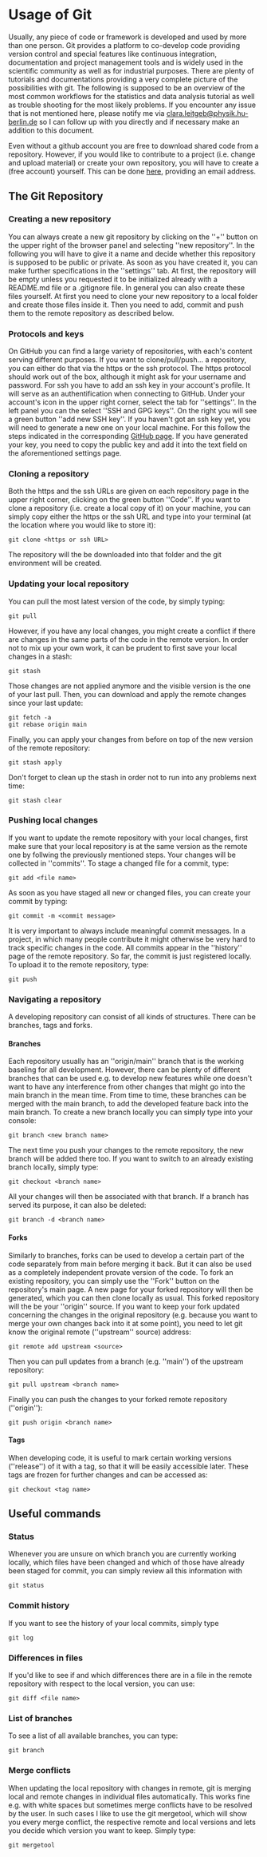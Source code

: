 # Usage of Git

Usually, any piece of code or framework is developed and used by more than one person. Git provides a platform to co-develop code providing version control and special features like continuous integration, documentation and project management tools and is widely used in the scientific community as well as for industrial purposes. There are plenty of tutorials and documentations providing a very complete picture of the possibilities with git. The following is supposed to be an overview of the most common workflows for the statistics and data analysis tutorial as well as trouble shooting for the most likely problems. If you encounter any issue that is not mentioned here, please notify me via clara.leitgeb@physik.hu-berlin.de so I can follow up with you directly and if necessary make an addition to this document.

Even without a github account you are free to download shared code from a repository. However, if you would like to contribute to a project (i.e. change and upload material) or create your own repository, you will have to create a (free account) yourself. This can be done [here](https://github.com/signup?ref_cta=Sign+up&ref_loc=header+logged+out&ref_page=%2F%3Cuser-name%3E%2F%3Crepo-name%3E&source=header-repo&source_repo=aotownsend%2FStatMethods2022), providing an email address.

## The Git Repository

### Creating a new repository

You can always create a new git repository by clicking on the ''+'' button on the upper right of the browser panel and selecting ''new repository''. In the following you will have to give it a name and decide whether this repository is supposed to be public or private. As soon as you have created it, you can make further specifications in the ''settings'' tab. At first, the repository will be empty unless you requested it to be initialized already with a README.md file or a .gitignore file. In general you can also create these files yourself. At first you need to clone your new repository to a local folder and create those files inside it. Then you need to add, commit and push them to the remote repository as described below.

### Protocols and keys

On GitHub you can find a large variety of repositories, with each's content serving different purposes. If you want to clone/pull/push... a repository, you can either do that via the https or the ssh protocol. The https protocol should work out of the box, although it might ask for your username and password. For ssh you have to add an ssh key in your account's profile. It will serve as an authentification when connecting to GitHub. Under your account's icon in the upper right corner, select the tab for ''settings''. In the left panel you can the select ''SSH and GPG keys''. On the right you will see a green button ''add new SSH key''. If you haven't got an ssh key yet, you will need to generate a new one on your local machine. For this follow the steps indicated in the corresponding [GitHub page](https://docs.github.com/en/authentication/connecting-to-github-with-ssh/generating-a-new-ssh-key-and-adding-it-to-the-ssh-agent). If you have generated your key, you need to copy the public key and add it into the text field on the aforementioned settings page.

### Cloning a repository

Both the https and the ssh URLs are given on each repository page in the upper right corner, clicking on the green button ''Code''. If you want to clone a repository (i.e. create a local copy of it) on your machine, you can simply copy either the https or the ssh URL and type into your terminal (at the location where you would like to store it):
```
git clone <https or ssh URL>
```
The repository will the be downloaded into that folder and the git environment will be created.

### Updating your local repository

You can pull the most latest version of the code, by simply typing:
```
git pull
```
However, if you have any local changes, you might create a conflict if there are changes in the same parts of the code in the remote version. In order not to mix up your own work, it can be prudent to first save your local changes in a stash:
```
git stash
```
Those changes are not applied anymore and the visible version is the one of your last pull. Then, you can download and apply the remote changes since your last update:
```
git fetch -a
git rebase origin main
```
Finally, you can apply your changes from before on top of the new version of the remote repository:
```
git stash apply
```
Don't forget to clean up the stash in order not to run into any problems next time:
```
git stash clear
```

### Pushing local changes

If you want to update the remote repository with your local changes, first make sure that your local repository is at the same version as the remote one by follwing the previously mentioned steps. Your changes will be collected in ''commits''. To stage a changed file for a commit, type:
```
git add <file name>
```
As soon as you have staged all new or changed files, you can create your commit by typing:
```
git commit -m <commit message>
```
It is very important to always include meaningful commit messages. In a project, in which many people contribute it might otherwise be very hard to track specific changes in the code. All commits appear in the ''history'' page of the remote repository.
So far, the commit is just registered locally. To upload it to the remote repository, type:
```
git push
```


### Navigating a repository

A developing repository can consist of all kinds of structures. There can be branches, tags and forks. 

#### Branches

Each repository usually has an ''origin/main'' branch that is the working baseling for all development. However, there can be plenty of different branches that can be used e.g. to develop new features while one doesn't want to have any interference from other changes that might go into the main branch in the mean time. From time to time, these branches can be merged with the main branch, to add the developed feature back into the main branch. To create a new branch locally you can simply type into your console:
```
git branch <new branch name>
```
The next time you push your changes to the remote repository, the new branch will be added there too. If you want to switch to an already existing branch locally, simply type:
```
git checkout <branch name>
```
All your changes will then be associated with that branch.
If a branch has served its purpose, it can also be deleted:
```
git branch -d <branch name>
```

#### Forks

Similarly to branches, forks can be used to develop a certain part of the code separately from main before merging it back. But it can also be used as a completely independent provate version of the code. To fork an existing repository, you can simply use the ''Fork'' button on the repository's main page. A new page for your forked repository will then be generated, which you can then clone locally as usual. This forked repository will the be your ''origin'' source. If you want to keep your fork updated concerning the changes in the original repository (e.g. because you want to merge your own changes back into it at some point), you need to let git know the original remote (''upstream'' source) address:

```
git remote add upstream <source>
```

Then you can pull updates from a branch (e.g. ''main'') of the upstream repository:
```
git pull upstream <branch name>
```
Finally you can push the changes to your forked remote repository (''origin''):
```
git push origin <branch name>
```

#### Tags

When developing code, it is useful to mark certain working versions (''release'') of it with a tag, so that it will be easily accessible later. These tags are frozen for further changes and can be accessed as:
```
git checkout <tag name>
```

## Useful commands

### Status

Whenever you are unsure on which branch you are currently working locally, which files have been changed and which of those have already been staged for commit, you can simply review all this information with
```
git status
```

### Commit history

If you want to see the history of your local commits, simply type
```
git log
```

### Differences in files

If you'd like to see if and which differences there are in a file in the remote repository with respect to the local version, you can use:
```
git diff <file name>
```

### List of branches

To see a list of all available branches, you can type:
```
git branch
```


### Merge conflicts

When updating the local repository with changes in remote, git is merging local and remote changes in individual files automatically. This works fine e.g. with white spaces but sometimes merge conflicts have to be resolved by the user.
In such cases I like to use the git mergetool, which will show you every merge conflict, the respective remote and local versions and lets you decide which version you want to keep. Simply type:
```
git mergetool
```
